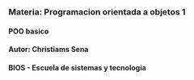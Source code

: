 ### Materia: Programacion orientada a objetos 1
#### POO basico
#### Autor: Christiams Sena
#### BIOS - Escuela de sistemas y tecnologia
